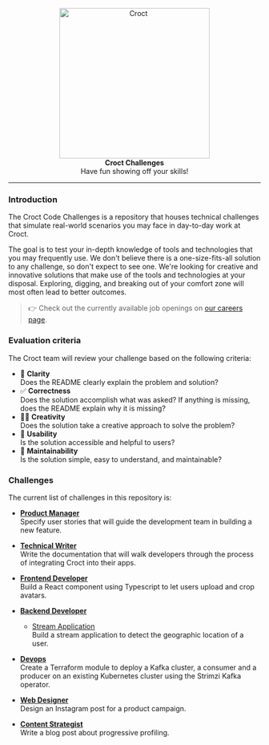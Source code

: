 <p align="center">
    <a href="https://croct.com">
      <img src="https://user-images.githubusercontent.com/943036/132792539-0f5d9e22-2cee-4921-8307-2949911798a4.png" alt="Croct" height="300" />
    </a>
    <br />
    <strong>Croct Challenges</strong>
    <br />
    Have fun showing off your skills!
</p>

---

### Introduction

The Croct Code Challenges is a repository that houses technical challenges that simulate real-world scenarios you may face in day-to-day work at Croct.

The goal is to test your in-depth knowledge of tools and technologies that you may frequently use. We don't believe there is a one-size-fits-all solution to any challenge, so don't expect to see one. We're looking for creative and innovative solutions that make use of the tools and technologies at your disposal. Exploring, digging, and breaking out of your comfort zone will most often lead to better outcomes.

> 👉 Check out the currently available job openings on [our careers page](https://croct.com/careers/).

### Evaluation criteria

The Croct team will review your challenge based on the following criteria:

- 🧐 **Clarity**  
Does the README clearly explain the problem and solution?
- ✅ **Correctness**  
Does the solution accomplish what was asked? If anything is missing, does the README explain why it is missing?
- 🧑‍🎨 **Creativity**  
Does the solution take a creative approach to solve the problem?
- 🦾 **Usability**  
Is the solution accessible and helpful to users?
- 🧙 **Maintainability**  
Is the solution simple, easy to understand, and maintainable?


### Challenges

The current list of challenges in this repository is:

- [**Product Manager**](/product-manager)  
Specify user stories that will guide the development team in building a new feature.

- [**Technical Writer**](/technical-writer)  
Write the documentation that will walk developers through the process of integrating Croct into their apps.

- [**Frontend Developer**](/frontend-developer)  
Build a React component using Typescript to let users upload and crop avatars.

- [**Backend Developer**](/backend-developer)  
  - [Stream Application](/backend-developer/stream-application)  
    Build a stream application to detect the geographic location of a user.

- [**Devops**](/devops)  
Create a Terraform module to deploy a Kafka cluster, a consumer and a producer on an existing Kubernetes cluster using the Strimzi Kafka operator.

- [**Web Designer**](/web-designer)  
Design an Instagram post for a product campaign.

- [**Content Strategist**](/content-strategist)  
Write a blog post about progressive profiling.
